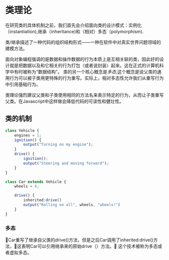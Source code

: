 # 类理论
在研究类的具体机制之前，我们首先会介绍面向类的设计模式：实例化（instantiation),继承（inheritance)和（相对）多态（polymorphism).

类/继承描述了一种代码的组织结构形式——一种在软件中对真实世界问题领域的建模方法。

面向对象编程强调的是数据和操作数据的行为本质上是互相关联的类，因此好的设计就是把数据以及和它相关的行为打包（或者说封装）起来。这在正式的计算机科学中有时被称为“数据结构”。
类的另一个核心概念是*多态*,这个概念是说父类的通用行为可以被子类用更特殊的行为重写。实际上，相对多态性允许我们从重写行为中引用基础行为。

类理论强烈建议父类和子类使用相同的方法名来表示特定的行为，从而让子类重写父类。在Javascript中这样做会降低代码的可读性和健壮性。

## 类的机制
``` ts
class Vehicle {
    engines = 1;
    ignition() {
        output("Turning on my engine");
    }
    drive() {
        ignition();
        output("Steering and moving forward");
    }
}

class Car extends Vehicle {
    wheels = 4;

    drive() {
        inherited:drive()
        output("Rolling on all", wheels, "wheels!")
    }
}
```

### 多态
Car重写了继承自父类的drive()方法，但是之后Car调用了inherited:drive()方法，这表明Car可以引用继承来的原始drive（）方法。
这个技术被称为多态或者虚拟多态。